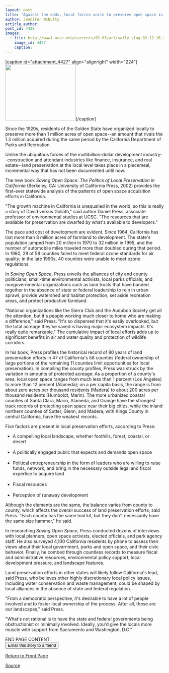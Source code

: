 ```yaml
---
layout: post
title: "Against the odds, local forces unite to preserve open space in California"
author: Jennifer McNulty
article_author: 
post_id: 4428
images:
  - file: http://www1.ucsc.edu/currents/02-03/art/sally_slug.02-12-16.224.jpg
    image_id: 4427
    caption: 
---
```


[caption id="attachment_4427" align="alignright" width="224"]<a href="http://dev-ucsc-news.pantheonsite.io/wp-content/uploads/2002/12/sally_slug.02-12-16.224.jpg"><img class="size-full wp-image-4427" src="http://dev-ucsc-news.pantheonsite.io/wp-content/uploads/2002/12/sally_slug.02-12-16.224.jpg" alt="" width="224" height="178" /></a>[/caption]
<p>
  Since the 1920s, residents of the Golden State have organized locally to preserve more than 1 million acres of open space--an amount that rivals the 1.3 million acquired during the same period by the California Department of Parks and Recreation.
</p>
<p>
  Unlike the ubiquitous forces of the multibillion-dollar development industry--construction and attendant industries like finance, insurance, and real estate--land preservation at the local level takes place in a piecemeal, incremental way that has not been documented until now.
</p>
<p>
  The new book <i>Saving Open Space: The Politics of Local Preservation in California</i> (Berkeley, CA: University of California Press, 2002) provides the first-ever statewide analysis of the patterns of open space acquisition efforts in California.
</p>
<p>
  "The growth machine in California is unequalled in the world, so this is really a story of David versus Goliath," said author Daniel Press, associate professor of environmental studies at UCSC. "The resources that are available for preservation are dwarfed by what's available to developers."
</p>
<p>
  The pace and cost of development are evident. Since 1964, California has lost more than 8 million acres of farmland to development. The state's population jumped from 20 million in 1970 to 32 million in 1995, and the number of automobile miles traveled more than doubled during that period. In 1980, 28 of 58 counties failed to meet federal ozone standards for air quality; in the late 1990s, 40 counties were unable to meet ozone regulations.<br>
</p>
<p>
  In <i>Saving Open Space,</i> Press unveils the alliances of city and county politicians, small-time environmental activists, local parks officials, and nongovernmental organizations such as land trusts that have banded together in the absence of state or federal leadership to rein in urban sprawl, provide watershed and habitat protection, set aside recreation areas, and protect productive farmland.<br>
</p>
<p>
  "National organizations like the Sierra Club and the Audubon Society get all the attention, but it's people working much closer to home who are making a difference," said Press. "It's so dispersed that it's easily overlooked, but the total acreage they've saved is having major ecosystem impacts. It's really quite remarkable." The cumulative impact of local efforts adds up to significant benefits in air and water quality and protection of wildlife corridors.<br>
</p>
<p>
  In his book, Press profiles the historical record of 80 years of land preservation efforts in 47 of California's 58 counties (federal ownership of large portions of the remaining 11 counties limit opportunities for local preservation). In compiling the county profiles, Press was struck by the variation in amounts of protected acreage: As a proportion of a county's area, local open space ranges from much less than 1 percent (Los Angeles) to more than 12 percent (Alameda); on a per capita basis, the range is from about zero acres per thousand residents (Madera) to about 200 acres per thousand residents (Humboldt, Marin). The more urbanized coastal counties of Santa Clara, Marin, Alameda, and Orange have the strongest track records of protecting open space near their big cities, while the inland northern counties of Sutter, Glenn, and Madera, with Kings County in central California, have the weakest records.<br>
</p>
<p>
  Five factors are present in local preservation efforts, according to Press:
</p>
<ul>
  <li>A compelling local landscape, whether foothills, forest, coastal, or desert<br>
    <br>
  </li>
  <li>A politically engaged public that expects and demands open space<br>
    <br>
  </li>
  <li>Political entrepreneurship in the form of leaders who are willing to raise funds, network, and bring in the necessary outside legal and fiscal expertise to acquire land<br>
    <br>
  </li>
  <li>Fiscal resources<br>
    <br>
  </li>
  <li>Perception of runaway development
  </li>
</ul>
<p>
  Although the elements are the same, the balance varies from county to county, which affects the overall success of land preservation efforts, said Press. "Each county has the same tool kit, but they don't necessarily have the same size hammer," he said.<br>
</p>
<p>
  In researching <i>Saving Open Space,</i> Press conducted dozens of interviews with local planners, open space activists, elected officials, and park agency staff. He also surveyed 4,100 California residents by phone to assess their views about their local government, parks and open space, and their civic behavior. Finally, he combed through countless records to measure fiscal and administrative resources, environmental policy support, local development pressure, and landscape features.<br>
</p>
<p>
  Land preservation efforts in other states will likely follow California's lead, said Press, who believes other highly discretionary local policy issues, including water conservation and waste management, could be shaped by local alliances in the absence of state and federal regulation.<br>
</p>
<p>
  "From a democratic perspective, it's desirable to have a lot of people involved and to foster local ownership of the process. After all, these are our landscapes," said Press.
</p>
<p>
  "What's not rational is to have the state and federal governments being obstructionist or minimally involved. Ideally, you'd give the locals more muscle with support from Sacramento and Washington, D.C."<br>
</p>
<p>
  END PAGE CONTENT<br>
  <input name="t1" size="-1" type="hidden"> <input name="SUBMIT" type="submit" value="Email this story to a friend">
</p>
<p>
  <a href="http://currents.ucsc.edu/">Return to Front Page</a>
</p>
<p><a href="http://www1.ucsc.edu/currents/02-03/12-16/press.html" title="Permalink to press">Source</a></p>

